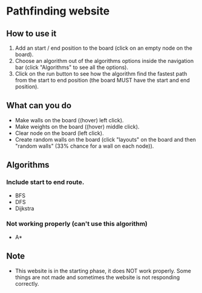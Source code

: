 # Pathfinding website

## How to use it

1. Add an start / end position to the board (click on an empty node on the board).
3. Choose an algorithm out of the algorithms options inside the navigation bar (click "Algorithms" to see all the options).
5. Click on the run button to see how the algorithm find the fastest path from the start to end position (the board MUST have the start and end position).


## What can you do
* Make walls on the board ((hover) left click).
* Make weights on the board ((hover) middle click).
* Clear node on the board (left click).
* Create random walls on the board (click "layouts" on the board and then "random walls" (33% chance for a wall on each node)).


## Algorithms

### Include start to end route.

* BFS
* DFS
* Dijkstra

### Not working properly (can't use this algorithm)

* A*

## Note

* This website is in the starting phase, it does NOT work properly. Some things are not made and sometimes the website is not responding correctly.
